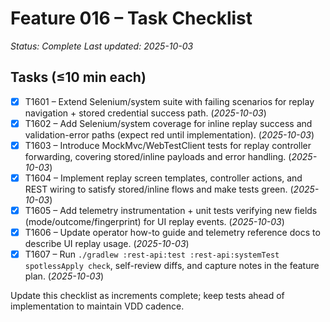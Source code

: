 # Feature 016 – Task Checklist

_Status: Complete_
_Last updated: 2025-10-03_

## Tasks (≤10 min each)
- [x] T1601 – Extend Selenium/system suite with failing scenarios for replay navigation + stored credential success path. (_2025-10-03_)
- [x] T1602 – Add Selenium/system coverage for inline replay success and validation-error paths (expect red until implementation). (_2025-10-03_)
- [x] T1603 – Introduce MockMvc/WebTestClient tests for replay controller forwarding, covering stored/inline payloads and error handling. (_2025-10-03_)
- [x] T1604 – Implement replay screen templates, controller actions, and REST wiring to satisfy stored/inline flows and make tests green. (_2025-10-03_)
- [x] T1605 – Add telemetry instrumentation + unit tests verifying new fields (mode/outcome/fingerprint) for UI replay events. (_2025-10-03_)
- [x] T1606 – Update operator how-to guide and telemetry reference docs to describe UI replay usage. (_2025-10-03_)
- [x] T1607 – Run `./gradlew :rest-api:test :rest-api:systemTest spotlessApply check`, self-review diffs, and capture notes in the feature plan. (_2025-10-03_)

Update this checklist as increments complete; keep tests ahead of implementation to maintain VDD cadence.
